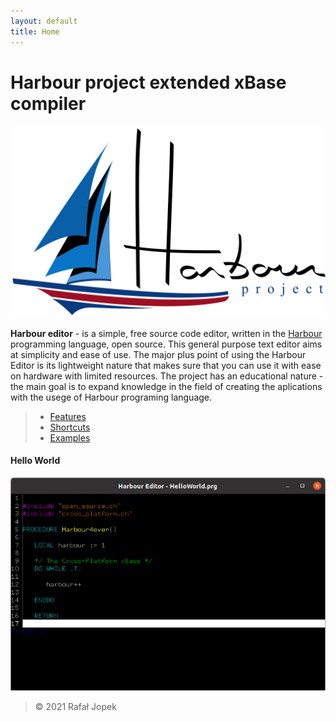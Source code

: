 ```yaml
---
layout: default
title: Home
---
```


# **Harbour project extended xBase compiler**

![Logo](assets/img/harbour_logo.svg)

**Harbour editor** - is a simple, free source code editor, written in the [Harbour](https://harbour.github.io/) programming language, open source.
This general purpose text editor aims at simplicity and ease of use. The major plus point of using the Harbour Editor is its
lightweight nature that makes sure that you can use it with ease on hardware with limited resources. The project has an educational nature - the main goal is to expand knowledge in the field of creating the aplications with the usege of Harbour programing language.


> - [Features](features "Features")
> - [Shortcuts](shortcuts "Shortcuts")
> - [Examples](examples "Examples")


#### Hello World

![Hello World](assets/img/HelloWorld.png)

> &copy; 2021 Rafał Jopek